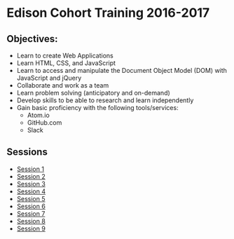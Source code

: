 # Edison Cohort Training 2016-2017

## Objectives:

- Learn to create Web Applications
- Learn HTML, CSS, and JavaScript
- Learn to access and manipulate the Document Object Model (DOM) with JavaScript and jQuery
- Collaborate and work as a team
- Learn problem solving (anticipatory and on-demand)
- Develop skills to be able to research and learn independently
- Gain basic proficiency with the following tools/services:
  - Atom.io
  - GitHub.com
  - Slack

## Sessions

- [Session 1](./session1.md)
- [Session 2](./session2.md)
- [Session 3](./session3.md)
- [Session 4](./session4.md)
- [Session 5](./session5.md)
- [Session 6](./session6.md)
- [Session 7](./session7.md)
- [Session 8](./session8.md)
- [Session 9](./session9.md)
